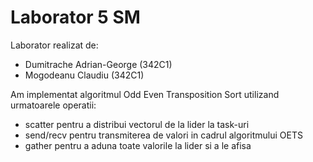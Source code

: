 # Laborator 5 SM

Laborator realizat de:

* Dumitrache Adrian-George (342C1)
* Mogodeanu Claudiu (342C1)

Am implementat algoritmul Odd Even Transposition Sort utilizand urmatoarele
operatii:

* scatter pentru a distribui vectorul de la lider la task-uri
* send/recv pentru transmiterea de valori in cadrul algoritmului OETS
* gather pentru a aduna toate valorile la lider si a le afisa
